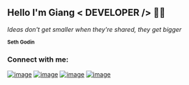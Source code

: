 <h2>Hello I'm Giang < DEVELOPER /> 👋🏼 </h2>
<!--   <img style="width: 100%; height: 700px;" src="https://i.pinimg.com/originals/a7/2b/1a/a72b1aa94154e5ce6a1e1efaed96e424.jpg">   -->
  <p><i>Ideas don't get smaller when they're shared, they get bigger</i></p>
 
  <p><sub><b>Seth Godin</b></sub></p>
  
  <h3 >Connect with me:</h3>
<div>

[![image](https://img.shields.io/badge/LinkedIn-0077B5?style=for-the-badge&logo=linkedin&logoColor=white)](https://www.linkedin.com/in/cẩm-giang-9aaa5621a/)
[![image](https://img.shields.io/badge/Instagram-E4405F?style=for-the-badge&logo=instagram&logoColor=white)](https://www.instagram.com/20.thag.10/)
[![image](https://img.shields.io/badge/Facebook-1DA1F2?style=for-the-badge&logo=facebook&logoColor=white)](https://www.facebook.com/camgiang20s)
[![image](https://img.shields.io/badge/Gmail-D14836?style=for-the-badge&logo=gmail&logoColor=white)](mailto:camgiangtranthi2310@gmail.com)
  
</div>
